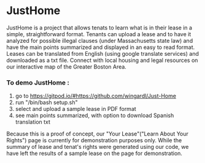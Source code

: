 # JustHome

JustHome is a project that allows tenats to learn what is in their lease in a simple, straightforward format. Tenants can upload a lease and to have it analyzed for possible illegal clauses (under Massachusetts state law) and have the main points summarized and displayed in an easy to read format. Leases can be translated from English (using google translate services) and downloaded as a txt file. Connect with local housing and legal resources on our interactive map of the Greater Boston Area. 


### To demo JustHome :
  1. go to https://gitpod.io/#https://github.com/wingardl/Just-Home
  2. run "/bin/bash setup.sh" 
  3. select and upload a sample lease in PDF format
  4. see main points summarized, with option to download Spanish translation txt
 
Because this is a proof of concept, our "Your Lease"("Learn About Your Rights") page is currently for demonstration purposes only. While the summary of lease and tenat's rights were generated using our code, we have left the results of a sample lease on the page for demonstration. 
